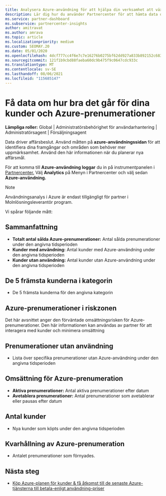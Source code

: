 ```yaml
---
title: Analysera Azure-användning för att hjälpa din verksamhet att växa
description: Lär dig hur du använder Partnercenter för att hämta data om användningen av dina kunders Azure-prenumerationer. Data omfattar sålda prenumerationer, riskfyllda prenumerationer och prenumerationer som används.
ms.service: partner-dashboard
ms.subservice: partnercenter-insights
author: amitravat
ms.author: amrava
ms.topic: article
ms.localizationpriority: medium
ms.custom: SEOMAY.20
ms.date: 05/01/2020
ms.openlocfilehash: 4dcf777cc4f6e7c7e16276b0275bf62dd927a833b892152c68366558ac42e86a
ms.sourcegitcommit: 121f1b9cbd88faeba60dc9b475f9c0647cdc933c
ms.translationtype: MT
ms.contentlocale: sv-SE
ms.lasthandoff: 08/06/2021
ms.locfileid: "115685147"
---
```

# <a name="get-data-about-how-well-your-customers-and-azure-subscriptions-are-doing"></a>Få data om hur bra det går för dina kunder och Azure-prenumerationer



**Lämpliga roller:** Global | Administratörsbehörighet för användarhantering | Administratörsagent | Försäljningsagent

Data driver affärsbeslut. Använd måtten på **azure-användningssidan** för att identifiera dina framgångar och områden som behöver mer uppmärksamhet. Använd den här informationen när du planerar nya affärsmål.

För att komma till **Azure-användning loggar** du in på instrumentpanelen i [Partnercenter.](https://partner.microsoft.com/dashboard) Välj **Analytics** på Menyn i Partnercenter och välj sedan **Azure-användning.**

> [!NOTE]
> Användningsanalys i Azure är endast tillgängligt för partner i Molnlösningsleverantör program.

Vi spårar följande mått:

## <a name="summary"></a>Sammanfattning

- **Totalt antal sålda Azure-prenumerationer:** Antal sålda prenumerationer under den angivna tidsperioden  
- **Kunder med användning:** Antal kunder med Azure-användning under den angivna tidsperioden  
- **Kunder utan användning:** Antal kunder utan Azure-användning under den angivna tidsperioden  

## <a name="top-5-customers-in-category"></a>De 5 främsta kunderna i kategorin

- De 5 främsta kunderna för den angivna kategorin  

## <a name="azure-subscriptions-at-risk"></a>Azure-prenumerationer i riskzonen

Det här avsnittet anger den förväntade omsättningsrisken för Azure-prenumerationer. Den här informationen kan användas av partner för att interagera med kunder och minimera omsättning

## <a name="subscriptions-without-usage"></a>Prenumerationer utan användning

- Lista över specifika prenumerationer utan Azure-användning under den angivna tidsperioden  

## <a name="azure-subscription-churn"></a>Omsättning för Azure-prenumeration

- **Aktiva prenumerationer:** Antal aktiva prenumerationer efter datum  
- **Avetablera prenumerationer:** Antal prenumerationer som avetablerar eller pausas efter datum  

## <a name="customer-count"></a>Antal kunder

- Nya kunder som köpts under den angivna tidsperioden  

## <a name="azure-subscription-retention"></a>Kvarhållning av Azure-prenumeration

- Antalet prenumerationer som förnyades.

 ## <a name="next-steps"></a>Nästa steg

- [Köp Azure-planen för kunder & få åtkomst till de senaste Azure-tjänsterna till betala-enligt användning-priser](purchase-azure-plan.md)
